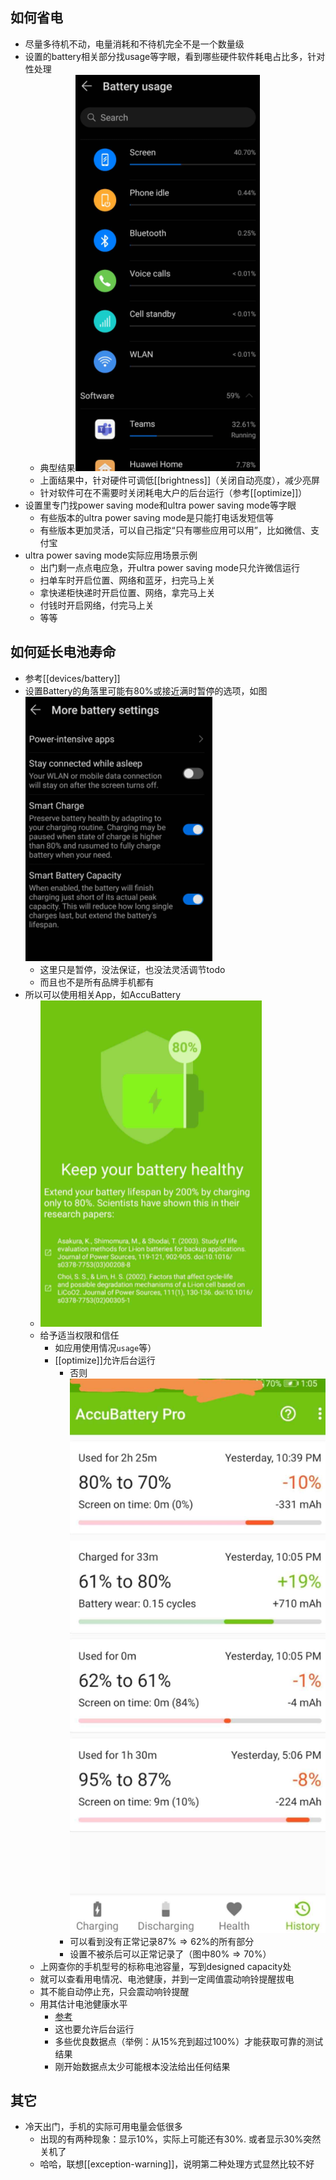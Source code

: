 ## 如何省电
- 尽量多待机不动，电量消耗和不待机完全不是一个数量级
- 设置的battery相关部分找usage等字眼，看到哪些硬件软件耗电占比多，针对性处理
  - 典型结果![](usage.png)
  - 上面结果中，针对硬件可调低[[brightness]]（关闭自动亮度），减少亮屏
  - 针对软件可在不需要时关闭耗电大户的后台运行（参考[[optimize]]）
- 设置里专门找power saving mode和ultra power saving mode等字眼
  - 有些版本的ultra power saving mode是只能打电话发短信等
  - 有些版本更加灵活，可以自己指定“只有哪些应用可以用”，比如微信、支付宝
- ultra power saving mode实际应用场景示例
  - 出门剩一点点电应急，开ultra power saving mode只允许微信运行
  - 扫单车时开启位置、网络和蓝牙，扫完马上关
  - 拿快递柜快递时开启位置、网络，拿完马上关
  - 付钱时开启网络，付完马上关
  - 等等
## 如何延长电池寿命
- 参考[[devices/battery]]
- 设置Battery的角落里可能有80%或接近满时暂停的选项，如图![](more-settings.png)
  - 这里只是暂停，没法保证，也没法灵活调节todo
  - 而且也不是所有品牌手机都有
- 所以可以使用相关App，如AccuBattery
  - ![](accu-battery.png)
  - 给予适当权限和信任
    - 如应用使用情况`usage`等）
    - [[optimize]]允许后台运行
      - 否则![](kill-background.jpg)
      - 可以看到没有正常记录$87\% \Rightarrow 62\%$的所有部分
      - 设置不被杀后可以正常记录了（图中$80\%\Rightarrow 70\%$）
  - 上网查你的手机型号的标称电池容量，写到designed capacity处
  - 就可以查看用电情况、电池健康，并到一定阈值震动响铃提醒拔电
  - 其不能自动停止充，只会震动响铃提醒
  - 用其估计电池健康水平
    - [参考](https://accubattery.zendesk.com/hc/en-us/articles/209507189-Tab-3-battery-health-screen)
    - 这也要允许后台运行
    - 多些优良数据点（举例：从15%充到超过100%）才能获取可靠的测试结果
    - 刚开始数据点太少可能根本没法给出任何结果
## 其它
- 冷天出门，手机的实际可用电量会低很多
  - 出现的有两种现象：显示10%，实际上可能还有30%. 或者显示30%突然关机了
  - 哈哈，联想[[exception-warning]]，说明第二种处理方式显然比较不好